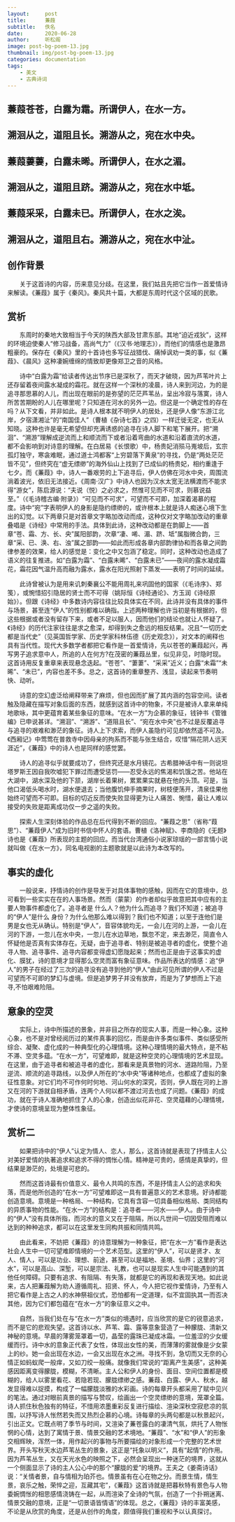 ```yaml
---
layout:     post
title:      蒹葭
subtitle:   佚名
date:       2020-06-28
author:     听松阁
image: post-bg-poem-13.jpg
thumbnail: img/post-bg-poem-13.jpg
categories: documentation
tags:
    - 美文
    - 古典诗词
---
```


## 蒹葭苍苍，白露为霜。所谓伊人，在水一方。

## 溯洄从之，道阻且长。溯游从之，宛在水中央。

## 蒹葭萋萋，白露未晞。所谓伊人，在水之湄。

## 溯洄从之，道阻且跻。溯游从之，宛在水中坻。

## 蒹葭采采，白露未已。所谓伊人，在水之涘。

## 溯洄从之，道阻且右。溯游从之，宛在水中沚。





## 创作背景



　　关于这首诗的内容，历来意见分歧。在这里，我们姑且先把它当作一首爱情诗来解读。《蒹葭》属于《秦风》。秦风共十篇，大都是东周时代这个区域的民歌。





## 赏析



　　东周时的秦地大致相当于今天的陕西大部及甘肃东部。其地“迫近戎狄”，这样的环境迫使秦人“修习战备，高尚气力”（《汉书·地理志》），而他们的情感也是激昂粗豪的。保存在《秦风》里的十首诗也多写征战猎伐、痛悼讽劝一类的事，似《蒹葭》、《晨风》这种凄婉缠绵的情致却更像郑卫之音的风格。

　　诗中“白露为霜”给读者传达出节序已是深秋了，而天才破晓，因为芦苇叶片上还存留着夜间露水凝成的霜花。就在这样一个深秋的凌晨，诗人来到河边，为的是追寻那思慕的人儿，而出现在眼前的是弥望的茫茫芦苇丛，呈出冷寂与落寞，诗人所苦苦期盼的人儿在哪里呢？只知道在河水的另外一边。但这是一个确定性的存在吗？从下文看，并非如此。是诗人根本就不明伊人的居处，还是伊人像“东游江北岸，夕宿潇湘沚”的“南国佳人”（曹植《杂诗七首》之四）一样迁徙无定，也无从知晓。这种也许是毫无希望但却充满诱惑的追寻在诗人脚下和笔下展开。把“溯洄”、“溯游”理解成逆流而上和顺流而下或者沿着弯曲的水道和沿着直流的水道，都不会影响到对诗意的理解。在白居易《长恨歌）中，杨贵妃消殒马嵬坡后，玄宗孤灯独守，寒衾难眠，通过道士鸿都客“上穷碧落下黄泉”的寻找，仍是“两处茫茫皆不见”，但终究在“虚无缥缈”的海外仙山上找到了已成仙的杨贵妃，相约重逢于七夕。而《蒹葭》中，诗人一番艰劳的上下追寻后，伊人仿佛在河水中央，周围流淌着波光，依旧无法接近。《周南·汉广》中诗人也因为汉水太宽无法横渡而不能求得“游女”，陈启源说：“夫说（悦）之必求之，然惟可见而不可求，则慕说益至。”（《毛诗稽古编·附录》）“可见而不可求”，可望而不可即，加深着渴慕的程度。诗中“宛”字表明伊人的身影是隐约缥缈的，或许根本上就是诗人痴迷心境下生出的幻觉。以下两章只是对首章文字略加改动而成，这种仅对文字略加改动的重章叠唱是《诗经》中常用的手法。具体到此诗，这种改动都是在韵脚上——首章“苍、霜、方、长、央”属阳部韵，次章“凄、唏、湄、跻、坻”属脂微合韵，三章“采、已、涣、右、浊”属之部韵——如此而形成各章内部韵律协和而各章之间韵律参差的效果，给人的感觉是：变化之中又包涵了稳定。同时，这种改动也造成了语义的往复推进。如“白露为霜”、“白露未晞”、“白露未已”——夜间的露水凝成霜花，霜花因气温升高而融为露水，露水在阳光照射下蒸发——表明了时间的延续。

　　此诗曾被认为是用来讥刺秦襄公不能用周礼来巩固他的国家（《毛诗序》、郑笺），或惋惜招引隐居的贤士而不可得（姚际恒《诗经通论》、方玉润《诗经原始》）。但跟《诗经》中多数诗内容往往比较具体实在不同，此诗并没有具体的事件与场景，甚至连“伊人”的性别都难以确指。上述两种理解也许当初是有根据的，但这些根据或者没有留存下来，或者不足以服人，因而他们的结论也就让人怀疑了。《诗经》的历代注家往往是求之愈深，却得到失之愈远的相反结果。况且“一切历史都是当代史”（见英国哲学家、历史学家科林伍德《历史观念》），对文本的阐释也具有当代性。现代大多数学者都把它看作是一首爱情诗，先以苍苍的蒹葭起兴，再写男子追求意中人，所追的人在何方?在茂密的蒹葭丛里，似见非见，时隐时现。这首诗用反复重章来表现悬念迭起。“苍苍”、“萋萋”、“采采”近义；白露“未霜”“未晞”、“未已”，内容也差不多。总之，这首诗的重章整齐、浅显，读起来节奏明快、动听。

　　诗意的空幻虚泛给阐释带来了麻烦，但也因而扩展了其内涵的包容空间。读者触及隐藏在描写对象后面的东西，就感到这首诗中的物象，不只是被诗人拿来单纯地歌咏，其中更蕴育着某些象征的意味。“在水一方”为企慕的象征，钱钟书《管锥编》已申说甚详。“溯洄”、“溯游”、“道阻且长”、“宛在水中央”也不过是反覆追寻与追寻的艰难和渺茫的象征。诗人上下求索，而伊人虽隐约可见却依然遥不可及。《西厢记》中莺莺在普救寺中因母亲的拘系而不能与张生结合，叹惜“隔花阴人远天涯近”，《蒹葭》中的诗人也是同样的感觉罢。

　　诗人的追寻似乎就要成功了，但终究还是水月镜花。古希腊神话中有一则说坦塔罗斯王因自我吹嘘犯下罪过而遭受惩罚——忍受永远的焦渴和饥饿之苦。他站在大湖中，湖水深及他的下颔，湖岸长着果树，累累果实就悬在他的头顶。可是，当他口渴低头喝水时，湖水便退去；当他腹饥伸手摘果时，树枝便荡开，清泉佳果他始终可望而不可即。目标的切近反而使失败显得更为让人痛苦、惋惜，最让人难以接受的失败是距离成功仅一步之遥的失败。

　　探索人生深刻体验的作品总在后代得到不断的回应。“蒹葭之思”（省称“葭思”）、“蒹葭伊人”成为旧时书信中怀人的套语。曹植《洛神赋》、李商隐的《无题》诗也是《蒹葭》所表现的主题的回应。而当代台湾通俗小说家琼瑶的一部言情小说就叫做《在水一方》，同名电视剧的主题歌就是以此诗为本改写的。



## 事实的虚化

　　一般说来，抒情诗的创作是导发于对具体事物的感触，因而在它的意境中，总可看到一些实实在在的人事场景。然而（蒙蒙）的作者却似乎故意把其中应有的主要人物事件都虚化了。追寻者是 什么人？他为什么而追寻？我们不知道；被追寻的“伊人”是什么 身份？为什么他那么难以得到？我们也不知道；以至于连他们是 男是女也无从确认。特别是“伊人”，音容体貌均无，一会儿在河的上游，一会儿在河的下游，一忽儿在水中央，一忽儿在水边草地，飘忽不定，来去渺茫，简直令人怀疑他是否真有实体存在。无疑，由于追寻者、特别是被追寻者的虚化，使整个追寻人物、追寻事件、追寻内容都变得虚幻愿陇起来；然而也正是由于这事实的虚化、膜犹，诗的意境才显得那么空灵而富有象征意味。作品所表达的情感：追“伊人”的男子在经过了三次的追寻没有追寻到他的“伊人”由此可见所谓的伊人不过是可望而不可即的梦幻与虚境。但是追梦男子并没有放弃，而是为了梦想而上下追寻,不怕艰难险阻。



## 意象的空灵

　　实际上，诗中所描述的景象，并非目之所存的现实人事，而是一种心象。这种心象，也不是对曾经阅历过的某件真事的回忆，而是由许多类似事件、类似感受所综合、凝聚、虚化成的一种典型化的心理情境。这种心理情境的最大特点，是不粘不滞、空灵多蕴。“在水一方”，可望难即，就是这种空灵的心理情境的艺术显现。在这里，由于追寻者和被追寻者的虚化，那看来是真景物的河水、道路险阻，乃至逆流、顺流的追寻路线，以及伊人所在的“水中央”等诸种地点，也都成了虚拟的象征性意象。对它们均不可作何时何地、河山何水的深究，否则，伊人既在河的上游又在河的下游就自相矛盾，连两个人何以都不渡过河去也成了问题。《蒹葭》的成功，就在于诗人准确地抓住了人的心象，创造出似花非花、空灵蕴藉的心理情境，才使诗的意境呈现为整体性象征。







## 赏析二



　　如果把诗中的“伊人”认定为情人、恋人，那么，这首诗就是表现了抒情主人公对美好爱情的执著追求和追求不得的惆怅心情。精神是可贵的，感情是真挚的，但结果是渺茫的，处境是可悲的。



　　然而这首诗最有价值意义、最令人共鸣的东西，不是抒情主人公的追求和失落，而是他所创造的“在水一方”可望难即这一具有普遍意义的艺术意境。好诗都能创造意境。意境是一种格局、一种结构，它具有含容一切具备相似格局、类同结构的异质事物的性能。“在水一方”的结构是：追寻者——河水——伊人。由于诗中的“伊人”没有具体所指，而河水的意义又在于阻隔，所以凡世间一切因受阻而难以达到的种种追求，都可以在这里发生同构共振和同情共鸣。



　　由此看来，不妨把《蒹葭》的诗意理解为一种象征，把“在水一方”看作是表达社会人生中一切可望难即情境的一个艺术范型。这里的“伊人”，可以是贤才、友人、情人，可以是功业、理想、前途，甚至可以是福地、圣境、仙界；这里的“河水”，可以是高山、深堑，可以是宗法、礼教，也可以是现实人生中可能遇到的其他任何障碍。只要有追求、有阻隔、有失落，就都是它的再现和表现天地。如此说来，古人把蒹葭解为劝人遵循周礼、招贤、怀人，今人把它视作爱情诗，乃至有人把它看作是上古之人的水神祭祖仪式，恐怕都有一定道理，似不宜固执其一而否决其他，因为它们都包蕴在“在水一方”的象征意义之中。



　　自然，当我们处在与“在水一方”类似的境遇时，应当欣赏的是它的锐意追求，而不是它的悲观失望。这首诗以水、芦苇、霜、露等意象营造了一种朦胧、清新又神秘的意境。早晨的薄雾笼罩着一切，晶莹的露珠已凝成冰霜。一位羞涩的少女缓缓而行。诗中水的意象正代表了女性，体现出女性的美，而薄薄的雾就像是少女蒙上的纱。她一会出现在水边，一会又出现在水之洲。寻找不到，急切而又无奈的心情正如蚂蚁爬一般痒，又如刀绞一般痛。就像我们常说的“距离产生美感”，这种美感因距离变得朦胧，模糊，不清晰。主人公和伊人的身份、面目、空间位置都是模糊的，给人以雾里看花、若隐若现、朦胧缥缈之感。蒹葭、白露、伊人、秋水，越发显得难以捉摸，构成了一幅朦胧淡雅的水彩画。诗的每章开头都采用了赋中见兴的笔法。通过对眼前真景的描写与赞叹，绘画出一个空灵缥缈的意境，笼罩全篇。诗人抓住秋色独有的特征，不惜用浓墨重彩反复进行描绘、渲染深秋空寂悲凉的氛围，以抒写诗人怅然若失而又热烈企慕的心境。诗每章的头两句都是以秋景起兴，引出正文。它既点明了季节与时间，又渲染了蒹苍露白的凄清气氛，烘托了人物怅惘的心情，达到了寓情于景、情景交融的艺术境地。“蒹葭”、“水”和“伊人”的形象交相辉映，浑然一体，用作起兴的事物与所要描绘的对象形成一个完整的艺术世界。开头写秋天水边芦苇丛生的景象，这正是“托象以明义”，具有“起情”的作用。因为芦苇丛生，又在天光水色的映照之下，必然会呈现出一种迷茫的境界，这就从一个侧面显示了诗的主人公心中的那个“朦胧的爱”的境界。王夫之《姜斋诗话》说：“关情者景，自与情相为珀芥也。情景虽有在心在物之分。而景生情，情生景，哀乐之触，荣悴之迎，互藏其宅”，《蒹葭》这首诗就是把暮秋特有景色与人物委婉惆怅的相思感情浇铸在一起，从而渲染了全诗的气氛，创造了一个扑朔迷离、情景交融的意境，正是“一切景语皆情语”的体现。总之，《蒹葭》诗的丰富美感，不论是从欣赏的角度，还是从创作的角度，颇值得我们重视和予以认真探讨。
